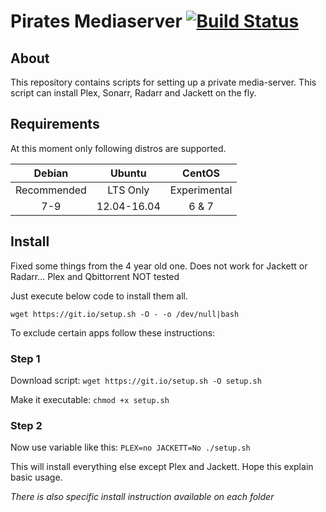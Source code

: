 # Pirates Mediaserver [![Build Status](https://travis-ci.org/sayem314/pirates-mediaserver.svg?branch=master)](https://travis-ci.org/sayem314/pirates-mediaserver)

## About

This repository contains scripts for setting up a private media-server. This script can install Plex, Sonarr, Radarr and Jackett on the fly.

## Requirements

At this moment only following distros are supported.

|   Debian    |   Ubuntu    |    CentOS    |
| :---------: | :---------: | :----------: |
| Recommended |  LTS Only   | Experimental |
|     7-9     | 12.04-16.04 |    6 & 7     |

## Install

Fixed some things from the 4 year old one. Does not work for Jackett or Radarr... Plex and Qbittorrent NOT tested

Just execute below code to install them all.

`wget https://git.io/setup.sh -O - -o /dev/null|bash`

To exclude certain apps follow these instructions:

### Step 1

Download script: `wget https://git.io/setup.sh -O setup.sh`

Make it executable: `chmod +x setup.sh`

### Step 2

Now use variable like this: `PLEX=no JACKETT=No ./setup.sh`

This will install everything else except Plex and Jackett. Hope this explain basic usage.

_There is also specific install instruction available on each folder_
